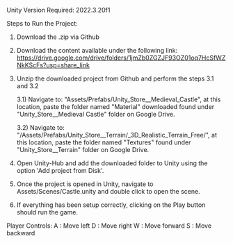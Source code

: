 Unity Version Required: 2022.3.20f1



Steps to Run the Project:

1) Download the .zip via Github

2) Download the content available under the following link: https://drive.google.com/drive/folders/1jmZb0ZGZJF93OZ01oq7HcSfWZNkKScFs?usp=share_link

3) Unzip the downloaded project from Github and perform the steps 3.1 and 3.2

   3.1) Navigate to: "Assets/Prefabs/Unity_Store__Medieval_Castle", at this location, paste the folder named "Material" downloaded found under "Unity_Store__Medieval Castle" folder on Google Drive.

   3.2) Navigate to: "/Assets/Prefabs/Unity_Store__Terrain/_3D_Realistic_Terrain_Free/", at this location, paste the folder named "Textures" found under "Unity_Store__Terrain" folder on Google Drive.

4) Open Unity-Hub and add the downloaded folder to Unity using the option 'Add project from Disk'.

5) Once the project is opened in Unity, navigate to Assets/Scenes/Castle.unity and double click to open the scene.

6) If everything has been setup correctly, clicking on the Play button should run the game.


Player Controls:
A : Move left
D : Move right
W : Move forward
S : Move backward




